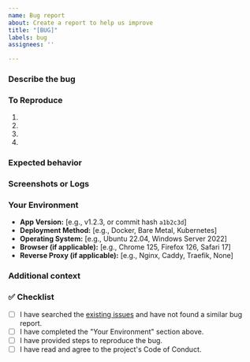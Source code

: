 ```yaml
---
name: Bug report
about: Create a report to help us improve
title: "[BUG]"
labels: bug
assignees: ''

---
```


<!--
Thank you for taking the time to fill out this bug report! The more details you provide, the faster we can diagnose and fix the issue.
-->

### Describe the bug

<!-- A clear and concise description of what the bug is. -->

### To Reproduce

<!--
Steps to reproduce the behavior:
1. Go to '...'
2. Click on '....'
3. Scroll down to '....'
4. See error
-->

1.
2.
3.
4.

### Expected behavior

<!-- A clear and concise description of what you expected to happen. -->

### Screenshots or Logs

<!--
If applicable, add screenshots to help explain your problem.

For frontend issues, please include a screenshot of your browser's developer console (press F12).
For backend issues, please include relevant logs from your server or Docker container (`docker logs <container_name>`).
-->

### Your Environment

<!--
Please complete the following information. This is crucial for us to reproduce the bug in a self-hosted environment.
-->

-   **App Version:** [e.g., v1.2.3, or commit hash `a1b2c3d`]
-   **Deployment Method:** [e.g., Docker, Bare Metal, Kubernetes]
-   **Operating System:** [e.g., Ubuntu 22.04, Windows Server 2022]
-   **Browser (if applicable):** [e.g., Chrome 125, Firefox 126, Safari 17]
-   **Reverse Proxy (if applicable):** [e.g., Nginx, Caddy, Traefik, None]

### Additional context

<!-- Add any other context about the problem here. For example, did this start happening after an update? -->

### ✅ Checklist

<!--
Please go through this checklist before submitting your bug report.
-->

- [ ] I have searched the [existing issues](https://github.com/FalkenDev/Trainity/issues) and have not found a similar bug report.
- [ ] I have completed the "Your Environment" section above.
- [ ] I have provided steps to reproduce the bug.
- [ ] I have read and agree to the project's Code of Conduct.
